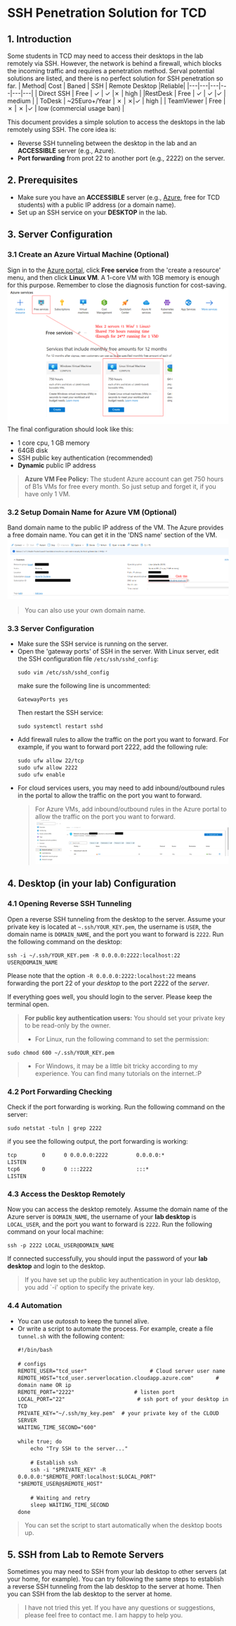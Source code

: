 # SSH Penetration Solution for TCD

## 1. Introduction
Some students in TCD may need to access their desktops in the lab remotely via SSH. However, the network is behind a firewall, which blocks the incoming traffic and requires a penetration method. Serval potential solutions are listed, and there is no perfect solution for SSH penetration so far.
| Method| Cost | Baned | SSH | Remote Desktop |Reliable|
|---|---|---|---|---|---|
| Direct SSH | Free  | ✓   | ✓ |✗ | high |
|RestDesk | Free  |  ✓ | ✓  |✓ | medium |
| ToDesk   | ~25Euro+/Year   |  ✗ | ✗|✓ | high |
| TeamViewer | Free  |  ✗ | ✗ |✓ | low (commercial usage ban) |

This document provides a simple solution to access the desktops in the lab remotely using SSH. The core idea is:
- Reverse SSH tunneling between the desktop in the lab and an **ACCESSIBLE** server (e.g., Azure).
- **Port forwarding** from prot 22 to another port (e.g., 2222) on the server.

## 2. Prerequisites
- Make sure you have an **ACCESSIBLE** server (e.g., [Azure](https://azure.microsoft.com/en-us/free/students/), free for TCD students) with a public IP address (or a domain name).
- Set up an SSH service on your **DESKTOP** in the lab.

## 3. Server Configuration 
### 3.1 Create an Azure Virtual Machine (Optional)
Sign in to the [Azure portal](https://portal.azure.com/), click **Free service** from the 'create a resource' menu, and then click **Linux VM**. 
A 1-core VM with 1GB memory is enough for this purpose. Remember to close the diagnosis function for cost-saving.
![Create VM](./pics/azure_vm.png)
The final configuration should look like this:
- 1 core cpu, 1 GB memory
- 64GB disk
- SSH public key authentication (recommended)
- **Dynamic** public IP address

> **Azure VM Fee Policy:**
> The student Azure account can get 750 hours of B1s VMs for free every month. So just setup and forget it, if you have only 1 VM.

### 3.2 Setup Domain Name for Azure VM (Optional)
Band domain name to the public IP address of the VM. The Azure provides a free domain name. You can get it in the 'DNS name' section of the VM. 
![Domain Name](./pics/domain_name.png)
> You can also use your own domain name.

### 3.3 Server Configuration
- Make sure the SSH service is running on the server.
- Open the 'gateway ports' of SSH in the server. With Linux server, edit the SSH configuration file `/etc/ssh/sshd_config`:
  ```shell
  sudo vim /etc/ssh/sshd_config
  ```
  make sure the following line is uncommented:
  ```shell
  GatewayPorts yes
  ```
  Then restart the SSH service:
  ```shell
  sudo systemctl restart sshd
  ```
- Add firewall rules to allow the traffic on the port you want to forward. For example, if you want to forward port 2222, add the following rule:
  ```shell
  sudo ufw allow 22/tcp
  sudo ufw allow 2222
  sudo ufw enable
  ``` 
- For cloud services users, you may need to add inbound/outbound rules in the portal to allow the traffic on the port you want to forward. 
  > For Azure VMs, add inbound/outbound rules in the Azure portal to allow the traffic on the port you want to forward.
 ![Add Rule](./pics/add_rule.png)

## 4. Desktop (in your lab) Configuration
### 4.1 Opening Reverse SSH Tunneling
Open a reverse SSH tunneling from the desktop to the server. Assume your private key is located at `~.ssh/YOUR_KEY.pem`, the username is `USER`, the domain name is `DOMAIN_NAME`, and the port you want to forward is `2222`. Run the following command on the desktop:
```shell
ssh -i ~/.ssh/YOUR_KEY.pem -R 0.0.0.0:2222:localhost:22 USER@DOMAIN_NAME
```
Please note that the option `-R 0.0.0.0:2222:localhost:22` means forwarding the port 22 of your *desktop* to the port 2222 of the *server*.

If everything goes well, you should login to the server. Please keep the terminal open.

> **For public key authentication users:**
> You should set your private key to be read-only by the owner. 
> - For Linux, run the following command to set the permission:
  ```shell
  sudo chmod 600 ~/.ssh/YOUR_KEY.pem
  ```
> - For Windows, it may be a little bit tricky according to my experience. You can find many tutorials on the internet.:P

### 4.2 Port Forwarding Checking
Check if the port forwarding is working. Run the following command on the server:
```shell
sudo netstat -tuln | grep 2222
```
if you see the following output, the port forwarding is working:
```shell
tcp        0      0 0.0.0.0:2222         0.0.0.0:*               LISTEN     
tcp6       0      0 :::2222              :::*                    LISTEN
```

### 4.3 Access the Desktop Remotely
Now you can access the desktop remotely. Assume the domain name of the Azure server is `DOMAIN_NAME`, the username of your **lab desktop** is `LOCAL_USER`, and the port you want to forward is `2222`. Run the following command on your local machine:
```shell
ssh -p 2222 LOCAL_USER@DOMAIN_NAME
```
If connected successfully, you should input the password of your **lab desktop** and login to the desktop.

> If you have set up the public key authentication in your lab desktop, you add `-i' option to specify the private key.

### 4.4 Automation
- You can use *autossh* to keep the tunnel alive. 
- Or write a script to automate the process. For example, create a file `tunnel.sh` with the following content:
  ```shell
  #!/bin/bash

  # configs
  REMOTE_USER="tcd_user"                    # Cloud server user name
  REMOTE_HOST="tcd_user.serverlocation.cloudapp.azure.com"       # domain name OR ip
  REMOTE_PORT="2222"                   # listen port
  LOCAL_PORT="22"                       # ssh port of your desktop in TCD
  PRIVATE_KEY="~/.ssh/my_key.pem"  # your private key of the CLOUD SERVER
  WAITING_TIME_SECOND="600"

  while true; do
      echo "Try SSH to the server..."
      
      # Establish ssh
      ssh -i "$PRIVATE_KEY" -R 0.0.0.0:"$REMOTE_PORT:localhost:$LOCAL_PORT" "$REMOTE_USER@$REMOTE_HOST"
        
      # Waiting and retry
      sleep WAITING_TIME_SECOND
  done
  ```
> You can set the script to start automatically when the desktop boots up.
## 5. SSH from Lab to Remote Servers
Sometimes you may need to SSH from your lab desktop to other servers (at your home, for example). You can try following the same steps to establish a reverse SSH tunneling from the lab desktop to the server at home. Then you can SSH from the lab desktop to the server at home.

> I have not tried this yet. If you have any questions or suggestions, please feel free to contact me. I am happy to help you.
